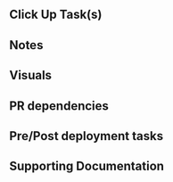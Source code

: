 ## Click Up Task(s)
<!-- Please list out all CU tickets that this PR covers. -->

## Notes
<!-- Provide reviewers with notes on implementation  -->

## Visuals
<!-- Screenshots, videos that give context for before and/or after the pull requests changes -->

## PR dependencies
<!-- Please link any PRs that need to be merged before/after this PR -->

## Pre/Post deployment tasks
<!-- List any tasks that need to be completed before and/or after the code is merged -->

## Supporting Documentation
<!-- Any links to documentation that supports the changes and could be helpful to the reviewer .-->

<!-- For more details please see our best practices here: <bookstack link> -->
